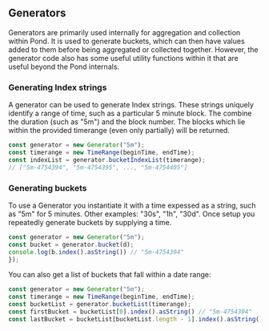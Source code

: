 ## Generators

Generators are primarily used internally for aggregation and collection within Pond. It is used to generate buckets, which can then have values added to them before being aggregated or collected together. However, the generator code also has some useful utility functions within it that are useful beyond the Pond internals.

### Generating Index strings

A generator can be used to generate Index strings. These strings uniquely identify a range of time, such as a particular 5 minute block. The combine the duration (such as "5m") and the block number. The blocks which lie within the provided timerange (even only partially) will be returned.

```js
const generator = new Generator("5m");
const timerange = new TimeRange(beginTime, endTime);
const indexList = generator.bucketIndexList(timerange);
// ["5m-4754394", "5m-4754395", ..., "5m-4754405"]
```

### Generating buckets

To use a Generator you instantiate it with a time expessed as a string, such as "5m" for 5 minutes. Other examples: "30s", "1h", "30d". Once setup you repeatedly generate buckets by supplying a time.

```js
const generator = new Generator("5m");
const bucket = generator.bucket(d);
console.log(b.index().asString()) // "5m-4754394"
});
```

You can also get a list of buckets that fall within a date range:

```js
const generator = new Generator("5m");
const timerange = new TimeRange(beginTime, endTime);
const bucketList = generator.bucketList(timerange);
const firstBucket = bucketList[0].index().asString() // "5m-4754394"
const lastBucket = bucketList[bucketList.length - 1].index().asString() // "5m-4754405";
```

